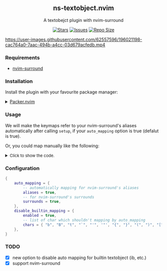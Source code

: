 <p align="center">
  <h2 align="center">ns-textobject.nvim</h2>
</p>

<p align="center">
	A textobejct plugin with nvim-surround
</p>

<p align="center">
	<a href="https://github.com/XXiaoA/ns-textobject.nvim/stargazers">
		<img alt="Stars" src="https://img.shields.io/github/stars/XXiaoA/ns-textobject.nvim?style=for-the-badge&logo=starship&color=C9CBFF&logoColor=D9E0EE&labelColor=302D41"></a>
	<a href="https://github.com/XXiaoA/ns-textobject.nvim/issues">
		<img alt="Issues" src="https://img.shields.io/github/issues/XXiaoA/ns-textobject.nvim?style=for-the-badge&logo=bilibili&color=F5E0DC&logoColor=D9E0EE&labelColor=302D41"></a>
	<a href="https://github.com/XXiaoA/ns-textobject.nvim">
		<img alt="Repo Size" src="https://img.shields.io/github/repo-size/XXiaoA/ns-textobject.nvim?color=%23DDB6F2&label=SIZE&logo=codesandbox&style=for-the-badge&logoColor=D9E0EE&labelColor=302D41"/></a>
</p>

https://user-images.githubusercontent.com/62557596/196021198-cac764a0-7aac-494b-a4cc-03d679acfedb.mp4


### Requirements

- [nvim-surround](https://github.com/kylechui/nvim-surround)


### Installation

Install the plugin with your favourite package manager:

<details>
	<summary><a href="https://github.com/wbthomason/packer.nvim">Packer.nvim</a></summary>

```lua
use({
    "XXiaoA/ns-textobject.nvim",
    after = "nvim-surround",
    config = function()
        require("ns-textobject").setup({
            -- your configuration here
            -- or just left empty to use defaluts
        })
    end
})
```
</details>


### Usage

We will make the keymaps refer to your nvim-surround's aliases automatically after calling `setup`, if your `auto_mapping` option is true (defalut is true). <br>

Or, you could map manually like the following:

<details>
<summary><font size="2" color="">Click to show the code.</font></summary>

```lua
local nstextobject = require("ns-textobject")

vim.keymap.set({ "x", "o" }, "aq", function()
    -- q means a alias or surround of nvim-surround
    -- a means around or i means inside
    nstextobject.create_textobj("q", "a")
end, { desc = "around the quote" })
vim.keymap.set({ "x", "o" }, "iq", function()
    nstextobject.create_textobj("q", "i")
end, { desc = "inside the quote" })
```
</details>


### Configuration
```lua
{
    auto_mapping = {
        -- automatically mapping for nvim-surround's aliases
        aliases = true,
        -- for nvim-surround's surrounds
        surrounds = true,
    },
    disable_builtin_mapping = {
        enabled = true,
        -- list of char which shouldn't mapping by auto_mapping
        chars = { "b", "B", "t", "`", "'", '"', "{", "}", "(", ")", "[", "]", "<", ">" },
    },
}
```


### TODO
- [x] new option to disable auto mapping for builtin textobject (ib, etc.)
- [x] support nvim-surround
